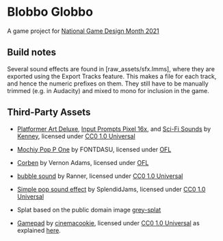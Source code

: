 # Blobbo Globbo

A game project for [National Game Design Month 2021](https://nagademon.org/)

## Build notes

Several sound effects are found in [raw_assets/sfx.lmms], where they
are exported using the Export Tracks feature. This makes a file for
each track, and hence the numeric prefixes on them. They still have
to be manually trimmed (e.g. in Audacity) and mixed to mono for
inclusion in the game.

## Third-Party Assets

- [Platformer Art Deluxe](https://www.kenney.nl/assets/platformer-art-deluxe), [Input Prompts Pixel 16x](https://www.kenney.nl/assets/input-prompts-pixel-16), and [Sci-Fi Sounds](https://www.kenney.nl/assets/sci-fi-sounds) by [Kenney](https://www.kenney.nl), licensed under [CC0 1.0 Universal](https://creativecommons.org/publicdomain/zero/1.0/)

- [Mochiy Pop P One](https://fonts.google.com/specimen/Mochiy+Pop+P+One) by FONTDASU,
   licensed under [OFL](docs/fonts/MochiyPopPOne/OFL.txt)

- [Corben](https://fonts.google.com/specimen/Corben) by Vernon Adams, licensed under
  [OFL](docs/fonts/Corben/OFL.txt)  

- [bubble sound](https://freesound.org/people/Ranner/sounds/487532/) by Ranner,
  licensed under [CC0 1.0 Universal](https://creativecommons.org/publicdomain/zero/1.0/)

- [Simple pop sound effect](https://freesound.org/people/SplendidJams/sounds/570459/)
  by SplendidJams, licensed under [CC0 1.0 Universal](https://creativecommons.org/publicdomain/zero/1.0/)

- Splat based on the public domain
  image [grey-splat](https://freesvg.org/grey-splat)

- [Gamepad](https://openclipart.org/detail/191485/gaming-icon) by [cinemacookie](https://openclipart.org/artist/cinemacookie), licensed under [CC0 1.0 Universal](https://creativecommons.org/publicdomain/zero/1.0/) as explained [here](https://openclipart.org/share).